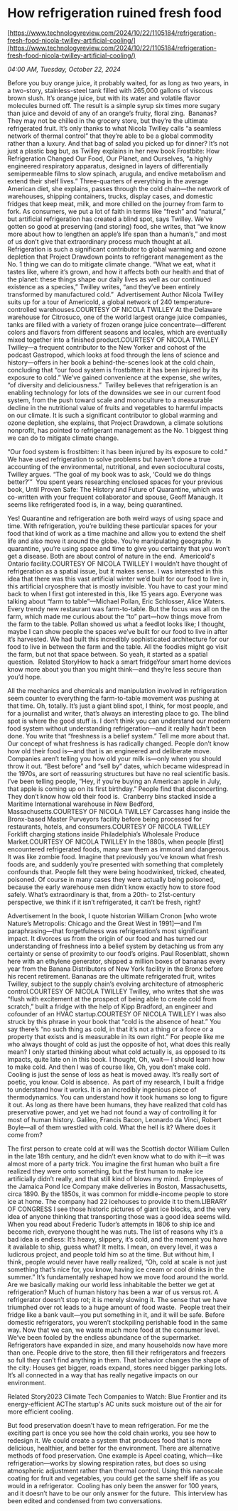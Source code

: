 # How refrigeration ruined fresh food

[https://www.technologyreview.com/2024/10/22/1105184/refrigeration-fresh-food-nicola-twilley-artificial-cooling/](https://www.technologyreview.com/2024/10/22/1105184/refrigeration-fresh-food-nicola-twilley-artificial-cooling/)

*04:00 AM, Tuesday, October 22, 2024*

Before you buy orange juice, it probably waited, for as long as two years, in a two-story, stainless-steel tank filled with 265,000 gallons of viscous brown slush. It’s orange juice, but with its water and volatile flavor molecules burned off. The result is a simple syrup six times more sugary than juice and devoid of any of an orange’s fruity, floral zing.  Bananas? They may not be chilled in the grocery store, but they’re the ultimate refrigerated fruit. It’s only thanks to what Nicola Twilley calls “a seamless network of thermal control” that they’re able to be a global commodity rather than a luxury. And that bag of salad you picked up for dinner? It’s not just a plastic bag but, as Twilley explains in her new book Frostbite: How Refrigeration Changed Our Food, Our Planet, and Ourselves, “a highly engineered respiratory apparatus, designed in layers of differentially semipermeable films to slow spinach, arugula, and endive metabolism and extend their shelf lives.”  Three-quarters of everything in the average American diet, she explains, passes through the cold chain—the network of warehouses, shipping containers, trucks, display cases, and domestic fridges that keep meat, milk, and more chilled on the journey from farm to fork. As consumers, we put a lot of faith in terms like “fresh” and “natural,” but artificial refrigeration has created a blind spot, says Twilley. We’ve gotten so good at preserving (and storing) food, she writes, that “we know more about how to lengthen an apple’s life span than a human’s,” and most of us don’t give that extraordinary process much thought at all.    Refrigeration is such a significant contributor to global warming and ozone depletion that Project Drawdown points to refrigerant management as the No. 1 thing we can do to mitigate climate change.  “What we eat, what it tastes like, where it’s grown, and how it affects both our health and that of the planet: these things shape our daily lives as well as our continued existence as a species,” Twilley writes, “and they’ve been entirely transformed by manufactured cold.”  Advertisement Author Nicola Twilley suits up for a tour of Americold, a global network of 240 temperature-controlled warehouses.COURTESY OF NICOLA TWILLEY   At the Delaware warehouse for Citrosuco, one of the world largest orange juice companies, tanks are filled with a variety of frozen orange juice concentrate—different colors and flavors from different seasons and locales, which are eventually mixed together into a finished product.COURTESY OF NICOLA TWILLEY     Twilley—a frequent contributor to the New Yorker and cohost of the podcast Gastropod, which looks at food through the lens of science and history—offers in her book a behind-the-scenes look at the cold chain, concluding that “our food system is frostbitten: it has been injured by its exposure to cold.” We’ve gained convenience at the expense, she writes, “of diversity and deliciousness.”  Twilley believes that refrigeration is an enabling technology for lots of the downsides we see in our current food system, from the push toward scale and monoculture to a measurable decline in the nutritional value of fruits and vegetables to harmful impacts on our climate. It is such a significant contributor to global warming and ozone depletion, she explains, that Project Drawdown, a climate solutions nonprofit, has pointed to refrigerant management as the No. 1 biggest thing we can do to mitigate climate change.

“Our food system is frostbitten: it has been injured by its exposure to cold.”  We have used refrigeration to solve problems but haven’t done a true accounting of the environmental, nutritional, and even sociocultural costs, Twilley argues. “The goal of my book was to ask, ‘Could we do things better?’”  You spent years researching enclosed spaces for your previous book, Until Proven Safe: The History and Future of Quarantine, which was co-written with your frequent collaborator and spouse, Geoff Manaugh. It seems like refrigerated food is, in a way, being quarantined.

Yes! Quarantine and refrigeration are both weird ways of using space and time. With refrigeration, you’re building these particular spaces for your food that kind of work as a time machine and allow you to extend the shelf life and also move it around the globe. You’re manipulating geography. In quarantine, you’re using space and time to give you certainty that you won’t get a disease. Both are about control of nature in the end.   Americold's Ontario facility.COURTESY OF NICOLA TWILLEY    I wouldn’t have thought of refrigeration as a spatial issue, but it makes sense. I was interested in this idea that there was this vast artificial winter we’d built for our food to live in, this artificial cryosphere that is mostly invisible.  You have to cast your mind back to when I first got interested in this, like 15 years ago. Everyone was talking about “farm to table”—Michael Pollan, Eric Schlosser, Alice Waters. Every trendy new restaurant was farm-to-table. But the focus was all on the farm, which made me curious about the “to” part—how things move from the farm to the table. Pollan showed us what a feedlot looks like; I thought, maybe I can show people the spaces we’ve built for our food to live in after it’s harvested.  We had built this incredibly sophisticated architecture for our food to live in between the farm and the table. All the foodies might go visit the farm, but not that space between. So yeah, it started as a spatial question.  Related StoryHow to hack a smart fridgeYour smart home devices know more about you than you might think—and they’re less secure than you’d hope.

All the mechanics and chemicals and manipulation involved in refrigeration seem counter to everything the farm-to-table movement was pushing at that time. Oh, totally. It’s just a giant blind spot, I think, for most people, and for a journalist and writer, that’s always an interesting place to go. The blind spot is where the good stuff is. I don’t think you can understand our modern food system without understanding refrigeration—and it really hadn’t been done.  You write that “freshness is a belief system.” Tell me more about that. Our concept of what freshness is has radically changed. People don’t know how old their food is—and that is an engineered and deliberate move. Companies aren’t telling you how old your milk is—only when you should throw it out. “Best before” and “sell by” dates, which became widespread in the 1970s, are sort of reassuring structures but have no real scientific basis. I’ve been telling people, “Hey, if you’re buying an American apple in July, that apple is coming up on its first birthday.” People find that disconcerting. They don’t know how old their food is.    Cranberry bins stacked inside a Maritime International warehouse in New Bedford, Massachusetts.COURTESY OF NICOLA TWILLEY   Carcasses hang inside the Bronx-based Master Purveyors facility before being processed for restaurants, hotels, and consumers.COURTESY OF NICOLA TWILLEY   Forklift charging stations inside Philadelphia’s Wholesale Produce Market.COURTESY OF NICOLA TWILLEY     In the 1880s, when people [first] encountered refrigerated foods, many saw them as immoral and dangerous. It was like zombie food. Imagine that previously you’ve known what fresh foods are, and suddenly you’re presented with something that completely confounds that. People felt they were being hoodwinked, tricked, cheated, poisoned. Of course in many cases they were actually being poisoned, because the early warehouse men didn’t know exactly how to store food safely. What’s extraordinary is that, from a 20th- to 21st-century perspective, we think if it isn’t refrigerated, it can’t be fresh, right?

Advertisement In the book, I quote historian William Cronon [who wrote Nature’s Metropolis: Chicago and the Great West in 1991]—and I’m paraphrasing—that forgetfulness was refrigeration’s most significant impact. It divorces us from the origin of our food and has turned our understanding of freshness into a belief system by detaching us from any certainty or sense of proximity to our food’s origins.  Paul Rosenblatt, shown here with an ethylene generator, shipped a million boxes of bananas every year from the Banana Distributors of New York facility in the Bronx before his recent retirement. Bananas are the ultimate refrigerated fruit, writes Twilley, subject to the supply chain’s evolving architecture of atmospheric control.COURTESY OF NICOLA TWILLEY   Twilley, who writes that she was “flush with excitement at the prospect of being able to create cold from scratch,” built a fridge with the help of Kipp Bradford, an engineer and cofounder of an HVAC startup.COURTESY OF NICOLA TWILLEY     I was also struck by this phrase in your book that “cold is the absence of heat.” You say there’s “no such thing as cold, in that it’s not a thing or a force or a property that exists and is measurable in its own right.” For people like me who always thought of cold as just the opposite of hot, what does this really mean? I only started thinking about what cold actually is, as opposed to its impacts, quite late on in this book. I thought, Oh, wait— I should learn how to make cold. And then I was of course like, Oh, you don’t make cold. Cooling is just the sense of loss as heat is moved away. It’s really sort of poetic, you know. Cold is absence.  As part of my research, I built a fridge to understand how it works. It is an incredibly ingenious piece of thermodynamics. You can understand how it took humans so long to figure it out. As long as there have been humans, they have realized that cold has preservative power, and yet we had not found a way of controlling it for most of human history. Galileo, Francis Bacon, Leonardo da Vinci, Robert Boyle—all of them wrestled with cold. What the hell is it? Where does it come from?

The first person to create cold at will was the Scottish doctor William Cullen in the late 18th century, and he didn’t even know what to do with it—it was almost more of a party trick. You imagine the first human who built a fire realized they were onto something, but the first human to make ice artificially didn’t really, and that still kind of blows my mind.   Employees of the Jamaica Pond Ice Company make deliveries in Boston, Massachusetts, circa 1890. By the 1850s, it was common for middle-income people to store ice at home. The company had 22 icehouses to provide it to them.LIBRARY OF CONGRESS    I see those historic pictures of giant ice blocks, and the very idea of anyone thinking that transporting those was a good idea seems wild. When you read about Frederic Tudor’s attempts in 1806 to ship ice and become rich, everyone thought he was nuts. The list of reasons why it’s a bad idea is endless: It’s heavy, slippery, it’s cold, and the moment you have it available to ship, guess what? It melts. I mean, on every level, it was a ludicrous project, and people told him so at the time. But without him, I think, people would never have really realized, “Oh, cold at scale is not just something that’s nice for, you know, having ice cream or cool drinks in the summer.” It’s fundamentally reshaped how we move food around the world.   Are we basically making our world less inhabitable the better we get at refrigeration? Much of human history has been a war of us versus rot. A refrigerator doesn’t stop rot; it is merely slowing it. The sense that we have triumphed over rot leads to a huge amount of food waste.  People treat their fridge like a bank vault—you put something in it, and it will be safe. Before domestic refrigerators, you weren’t stockpiling perishable food in the same way. Now that we can, we waste much more food at the consumer level. We’ve been fooled by the endless abundance of the supermarket. Refrigerators have expanded in size, and many households now have more than one. People drive to the store, then fill their refrigerators and freezers so full they can’t find anything in them. That behavior changes the shape of the city: Houses get bigger, roads expand, stores need bigger parking lots. It’s all connected in a way that has really negative impacts on our environment.

Related Story2023 Climate Tech Companies to Watch: Blue Frontier and its energy-efficient ACThe startup's AC units suck moisture out of the air for more efficient cooling.

But food preservation doesn’t have to mean refrigeration. For me the exciting part is once you see how the cold chain works, you see how to redesign it. We could create a system that produces food that is more delicious, healthier, and better for the environment. There are alternative methods of food preservation. One example is Apeel coating, which—like refrigeration—works by slowing respiration rates, but does so using atmospheric adjustment rather than thermal control. Using this nanoscale coating for fruit and vegetables, you could get the same shelf life as you would in a refrigerator.  Cooling has only been the answer for 100 years, and it doesn’t have to be our only answer for the future.  This interview has been edited and condensed from two conversations.

